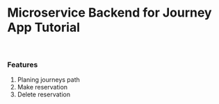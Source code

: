 # Microservice Backend for Journey App Tutorial

<br/>

### Features

1. Planing journeys path
2. Make reservation
3. Delete reservation

<br/>

